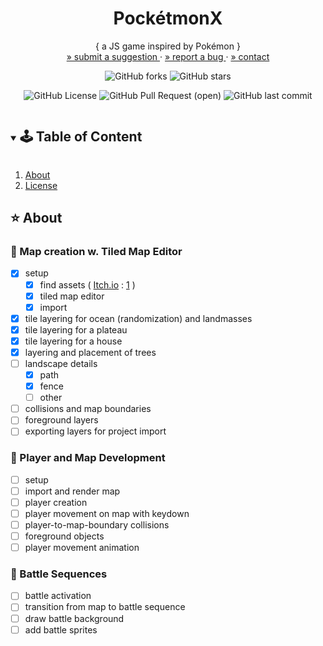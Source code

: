 <!-- PROJECT SUMMARY -->
<p align="center">
  <h1 align="center">PockétmonX</h1>

  <p align="center">
    { a JS game inspired by Pokémon }
    </br>
    <a href="https://github.com/pink-coffee-mug/pockemonX/issues"> » submit a suggestion </a>
    ·
    <a href="https://github.com/pink-coffee-mug/pockemonX/issues">» report a bug </a>
    ·
    <a href="https://github.com/pink-coffee-mug/pockemonX">» contact </a>
  </p>

  <div align="center">

![GitHub forks](https://img.shields.io/github/forks/pink-coffee-mug/pockemonX?style=social)
![GitHub stars](https://img.shields.io/github/stars/pink-coffee-mug/pockemonX?style=social)

![GitHub License](https://img.shields.io/github/license/pink-coffee-mug/pockemonX?color=yellow)
![GitHub Pull Request (open)](https://img.shields.io/github/issues-pr/pink-coffee-mug/pockemonX?color=hotpink)
![GitHub last commit](https://img.shields.io/github/last-commit/pink-coffee-mug/pockemonX?color=blue)

  </div>
</p>

<!-- TABLE OF CONTENT -->
<details open="open">
  <summary><h2 style="display: inline-block">🕹 Table of Content</h2></summary>
  <ol>
    <li>
      <a href="#about-the-project">About</a>
    </li>
    <!-- <li>
      <a href="#getting-started">Documentation</a>
      <ul>
        <li><a href="#getting-started">Getting Started</a></li>
        <li><a href="#overview">Content</a></li>
      </ul> -->
    </li>
    <li><a href="#license">License</a></li>
  </ol>
</details>

<!-- ABOUT THE PROJECT -->
## :star: About

### :pushpin: Map creation w. Tiled Map Editor

- [x] setup
  - [x] find assets ( [Itch.io](https://itch.io/) : [1](https://cypor.itch.io/12x12-rpg-tileset) )
  - [x] tiled map editor
  - [x] import
- [x] tile layering for ocean (randomization) and landmasses
- [x] tile layering for a plateau
- [x] tile layering for a house
- [x] layering and placement of trees
- [ ] landscape details
  - [x] path
  - [x] fence
  - [ ] other
- [ ] collisions and map boundaries
- [ ] foreground layers
- [ ] exporting layers for project import

### :pushpin: Player and Map Development

- [ ] setup
- [ ] import and render map
- [ ] player creation
- [ ] player movement on map with keydown
- [ ] player-to-map-boundary collisions
- [ ] foreground objects
- [ ] player movement animation

### :pushpin: Battle Sequences

- [ ] battle activation
- [ ] transition from map to battle sequence
- [ ] draw battle background
- [ ] add battle sprites

<!-- CONTENT -->
<!-- ## :clipboard: Documentation -->

<!-- ### :green_apple: Getting Started

### :apple: Content

<!-- CONTRIBUTING -->
<!-- ## :sunflower: Contributing

Contributions are welcome! Follow these steps:
>
> 1. Fork the Project
> 2. Create your Branch (`git checkout -b my-branch`)
> 3. Commit your Changes (`git commit -m 'add my contribution'`)
> 4. Push to the Branch (`git push --set-upstream origin my-branch`)
> 5. Open a Pull Request -->

<!-- LICENSE -->
<!-- ## :pencil: License

This project is licensed under [MIT](https://opensource.org/licenses). -->

<!-- ACKNOWLEDGEMENTS -->
<!-- ## Acknowledgements -->

<!-- RESOURCES-->

[contributors-shield]: https://img.shields.io/github/contributors/github_username/repo.svg?style=for-the-badge
[contributors-url]: https://github.com/github_username/repo/graphs/contributors
[forks-shield]: https://img.shields.io/github/forks/github_username/repo.svg?style=for-the-badge
[forks-url]: https://github.com/github_username/repo/network/members
[stars-shield]: https://img.shields.io/github/stars/github_username/repo.svg?style=for-the-badge
[stars-url]: https://github.com/github_username/repo/stargazers
[issues-shield]: https://img.shields.io/github/issues/github_username/repo.svg?style=for-the-badge
[issues-url]: https://github.com/github_username/repo/issues
[license-shield]: https://img.shields.io/github/license/github_username/repo.svg?style=for-the-badge
[license-url]: https://github.com/github_username/repo/blob/master/LICENSE.txt
[GitHub Pull Request (open)]:https://img.shields.io/github/issues-pr/github_username/repo-name?color=blue
[GitHub last commit]:https://img.shields.io/github/last-commit/github_username/repo-name?color=pink

